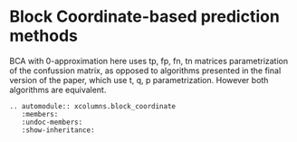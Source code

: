 # Block Coordinate-based prediction methods

BCA with 0-approximation here uses tp, fp, fn, tn matrices parametrization of the confussion matrix,
as opposed to algorithms presented in the final version of the paper, which use t, q, p parametrization.
However both algorithms are equivalent.


```{eval-rst}
.. automodule:: xcolumns.block_coordinate
   :members:
   :undoc-members:
   :show-inheritance:
```
